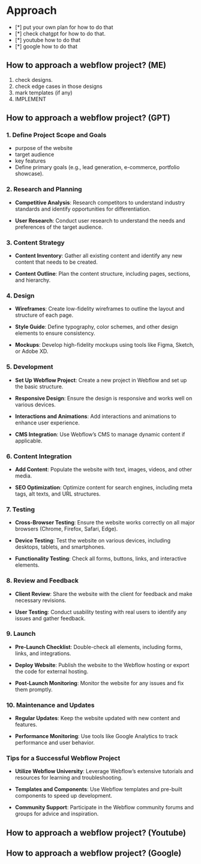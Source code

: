 # Approach

- [*] put your own plan for how to do that
- [*] check chatgpt for how to do that.
- [*] youtube how to do that
- [*] google how to do that

## How to approach a webflow project? (ME)

1. check designs.
2. check edge cases in those designs
3. mark templates (if any)
4. IMPLEMENT

## How to approach a webflow project? (GPT)

### 1. Define Project Scope and Goals

- purpose of the website 
- target audience  
- key features
- Define primary goals (e.g., lead generation, e-commerce, portfolio showcase).

### 2. Research and Planning

- **Competitive Analysis**: Research competitors to understand industry standards and identify opportunities for differentiation.

- **User Research**: Conduct user research to understand the needs and preferences of the target audience.

### 3. Content Strategy

- **Content Inventory**: Gather all existing content and identify any new content that needs to be created.

- **Content Outline**: Plan the content structure, including pages, sections, and hierarchy.

### 4. Design

- **Wireframes**: Create low-fidelity wireframes to outline the layout and structure of each page.

- **Style Guide**: Define typography, color schemes, and other design elements to ensure consistency.

- **Mockups**: Develop high-fidelity mockups using tools like Figma, Sketch, or Adobe XD.

### 5. Development

- **Set Up Webflow Project**: Create a new project in Webflow and set up the basic structure.

- **Responsive Design**: Ensure the design is responsive and works well on various devices.

- **Interactions and Animations**: Add interactions and animations to enhance user experience.

- **CMS Integration**: Use Webflow’s CMS to manage dynamic content if applicable.

### 6. Content Integration
- **Add Content**: Populate the website with text, images, videos, and other media.

- **SEO Optimization**: Optimize content for search engines, including meta tags, alt texts, and URL structures.

### 7. Testing

- **Cross-Browser Testing**: Ensure the website works correctly on all major browsers (Chrome, Firefox, Safari, Edge).

- **Device Testing**: Test the website on various devices, including desktops, tablets, and smartphones.

- **Functionality Testing**: Check all forms, buttons, links, and interactive elements.

### 8. Review and Feedback

- **Client Review**: Share the website with the client for feedback and make necessary revisions.

- **User Testing**: Conduct usability testing with real users to identify any issues and gather feedback.

### 9. Launch

- **Pre-Launch Checklist**: Double-check all elements, including forms, links, and integrations.

- **Deploy Website**: Publish the website to the Webflow hosting or export the code for external hosting.

- **Post-Launch Monitoring**: Monitor the website for any issues and fix them promptly.

### 10. Maintenance and Updates

- **Regular Updates**: Keep the website updated with new content and features.

- **Performance Monitoring**: Use tools like Google Analytics to track performance and user behavior.

### Tips for a Successful Webflow Project
- **Utilize Webflow University**: Leverage Webflow’s extensive tutorials and resources for learning and troubleshooting.

- **Templates and Components**: Use Webflow templates and pre-built components to speed up development.

- **Community Support**: Participate in the Webflow community forums and groups for advice and inspiration.

## How to approach a webflow project? (Youtube)

## How to approach a webflow project? (Google)
